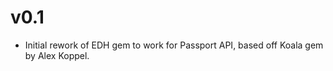 v0.1
====

* Initial rework of EDH gem to work for Passport API, based off Koala gem by Alex Koppel.